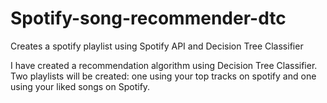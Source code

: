 # Spotify-song-recommender-dtc
Creates a spotify playlist using Spotify API and Decision Tree Classifier

I have created a recommendation algorithm using Decision Tree Classifier. Two playlists will be created: one using your top tracks on spotify and one using your liked songs on Spotify.

